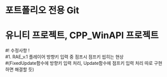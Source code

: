 # 포트폴리오 전용 Git
# 유니티 프로젝트, CPP_WinAPI 프로젝트  
#! 수정사항 !  
#1. RAE_v.1 플레이어 방향키 입력 중 점프시 점프키 씹히는 현상\
#(FixedUpdate함수에 방향키 입력 처리, Update함수에 점프키 입력 처리 따로 구현하면 해결할 듯)

